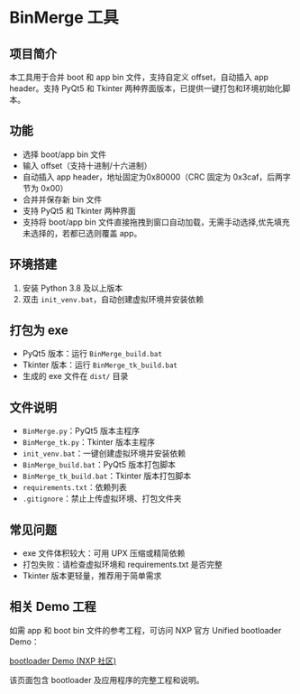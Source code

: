 # BinMerge 工具

## 项目简介
本工具用于合并 boot 和 app bin 文件，支持自定义 offset，自动插入 app header。支持 PyQt5 和 Tkinter 两种界面版本，已提供一键打包和环境初始化脚本。

## 功能
- 选择 boot/app bin 文件
- 输入 offset（支持十进制/十六进制）
- 自动插入 app header，地址固定为0x80000（CRC 固定为 0x3caf，后两字节为 0x00）
- 合并并保存新 bin 文件
- 支持 PyQt5 和 Tkinter 两种界面
- 支持将 boot/app bin 文件直接拖拽到窗口自动加载，无需手动选择,优先填充未选择的，若都已选则覆盖 app。

## 环境搭建
1. 安装 Python 3.8 及以上版本
2. 双击 `init_venv.bat`，自动创建虚拟环境并安装依赖

## 打包为 exe
- PyQt5 版本：运行 `BinMerge_build.bat`
- Tkinter 版本：运行 `BinMerge_tk_build.bat`
- 生成的 exe 文件在 `dist/` 目录

## 文件说明
- `BinMerge.py`：PyQt5 版本主程序
- `BinMerge_tk.py`：Tkinter 版本主程序
- `init_venv.bat`：一键创建虚拟环境并安装依赖
- `BinMerge_build.bat`：PyQt5 版本打包脚本
- `BinMerge_tk_build.bat`：Tkinter 版本打包脚本
- `requirements.txt`：依赖列表
- `.gitignore`：禁止上传虚拟环境、打包文件夹

## 常见问题
- exe 文件体积较大：可用 UPX 压缩或精简依赖
- 打包失败：请检查虚拟环境和 requirements.txt 是否完整
- Tkinter 版本更轻量，推荐用于简单需求

## 相关 Demo 工程

如需 app 和 boot bin 文件的参考工程，可访问 NXP 官方 Unified bootloader Demo：

[ bootloader Demo (NXP 社区)](https://community.nxp.com/t5/S32K-Knowledge-Base/Unified-bootloader-Demo/ta-p/1423099)

该页面包含 bootloader 及应用程序的完整工程和说明。
